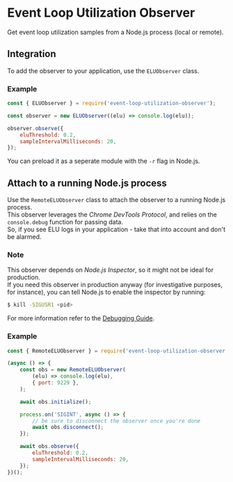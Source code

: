 # Event Loop Utilization Observer
Get event loop utilization samples from a Node.js process (local or remote).

## Integration
To add the observer to your application, use the `ELUObserver` class.

### Example
```js
const { ELUObserver } = require('event-loop-utilization-observer');

const observer = new ELUObserver((elu) => console.log(elu));

observer.observe({
    eluThreshold: 0.2,
    sampleIntervalMilliseconds: 20,
});
```
You can preload it as a seperate module with the `-r` flag in Node.js.


## Attach to a running Node.js process
Use the `RemoteELUObserver` class to attach the observer to a running Node.js process.  
This observer leverages the *Chrome DevTools Protocol*, and relies on the `console.debug` function for passing data.  
So, if you see ELU logs in your application - take that into account and don't be alarmed.

### Note
This observer depends on *Node.js Inspector*, so it might not be ideal for production.  
If you need this observer in production anyway (for investigative purposes, for instance), you can tell Node.js to enable the inspector by running:
```sh
$ kill -SIGUSR1 <pid>
```
For more information refer to the [Debugging Guide](https://nodejs.org/en/docs/guides/debugging-getting-started/).

### Example
```js
const { RemoteELUObserver } = require('event-loop-utilization-observer');

(async () => {
    const obs = new RemoteELUObserver(
        (elu) => console.log(elu),
        { port: 9229 },
    );

    await obs.initialize();

    process.on('SIGINT', async () => {
        // be sure to disconnect the observer once you're done
        await obs.disconnect();
    });

    await obs.observe({
        eluThreshold: 0.2,
        sampleIntervalMilliseconds: 20,
    });
})();
```
